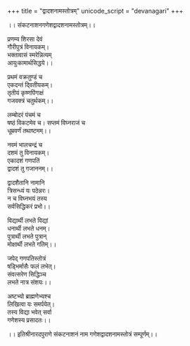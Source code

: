 +++
title = "द्वादशनामस्तोत्रम्"
unicode_script = "devanagari"
+++

।। संकटनाशनगणेशद्वादशनामस्तोत्रम्।।

प्रणम्य शिरसा देवं  
गौरीपुत्रं विनायकम्।  
भक्तावासं स्मरेन्नित्यम्  
आयुःकामार्थसिद्धये।।  

प्रथमं वक्रतुण्डं च  
एकदन्तं दि्वतीयकम्।  
तृतीयं कृष्णपिंगाक्षं  
गजवक्त्रं चतुर्थकम्।।  

लम्बोदरं पंचमं च  
षष्ठं विकटमेव च।
सप्तमं विघ्नराजं च  
धूम्रवर्णं तथाष्टमम्।।

नवमं भालचन्द्रं च  
दशमं तु विनायकम्।  
एकादशं गणपतिं  
द्वादशं तु गजाननम्।।

द्वादशैतानि नामानि  
त्रिसन्ध्यं यः पठेन्नरः।  
न च विघ्नभयं तस्य  
सर्वसिद्धिकरं प्रभो।।

विद्यार्थी लभते विद्यां  
धनार्थी लभते धनम्।  
पुत्रार्थी लभते पुत्रान्  
मोक्षार्थी लभते गतिम्।।

जपेद् गणपतिस्तोत्रं  
षड्भिर्मासैः फलं लभेत्।  
संवत्सरेण सिद्धिञ्च  
लभते नात्र संशयः।।

अष्टभ्यो ब्राह्मणेभ्यश्च  
लिखित्वा यः समर्पयेत्।  
तस्य विद्या भवेत् सर्वा  
गणेशस्य प्रसादतः।।

।। इतिश्रीनारदपुराणे संकटनाशनं नाम गणेशद्वादशनामस्तोत्रं सम्पूर्णम्।।